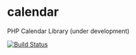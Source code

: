 # calendar
PHP Calendar Library (under development)

[![Build Status](https://travis-ci.org/aalexandru/calendar.svg?branch=master)](https://travis-ci.org/aalexandru/calendar)
